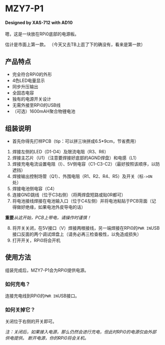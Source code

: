 # MZY7-P1
#### Designed by XAS-712 with AD10

嗯，这是一块放在RPi0底部的电源板。

估计是市面上第一款。
（今天又去TB上逛了下的确没有，看来是第一款）

## 产品特点
- 完全符合RPi0的外形
- 4色LED电量显示
- 同步升压输出
- 全固态电容
- 独有的电源开关设计
- 无需外接至RPi0的USB线
- （可选）1600mAH聚合物锂电池

## 组装说明
- 首先你得先打样PCB（tip：可以拼三块拼成6.5\*9cm，节省费用）
1. 焊接左侧的LED（D1-D4）及限流电阻（R3、R6）
2. 焊接主芯片（U1）（注意要焊接好底部的AGND焊盘）和电感（L1）
3. 焊接充电电流设置电阻（I）、5V侧电容（C1-C3-C2）（最好按照该顺序，以防遮挡）
4. 焊接输出控制场管（Q1）、外围电阻（R1、R2、R4、R5）及开关（标`->ON`处）
5. 焊接电池侧电容（C4）
6. 连接GND跳线（位于C3右侧）（将两焊盘短路或贴0R都可）
7. 将电池接线焊接在电池输入口（位于C4左侧）并将电池粘贴于PCB背面（记得做好绝缘，如果电池外皮导电的话）

**重要***从这开始，PCB上带电，请操作时谨慎！*

8. 将开关关闭，在5V接口（V）焊接两根接线，另一端焊接在RPi0的`PWR IN`USB接口反面的两个调试焊盘上（请务必再三检查极性，以免造成损失）
9. 打开开关，RPi0将会开机

## 使用方法
组装完成后，MZY7-P1会为RPi0提供电源。
### 如何充电？
连接充电线到RPi0的`PWR IN`USB接口。
### 如何关掉它？
关闭位于右侧的开关即可。

*注：关闭后，如果接入电源，那么仍然会进行充电，但此时RPi0的电源仅由外部供电提供。
断开电源，你的RPi0将会关机。*
